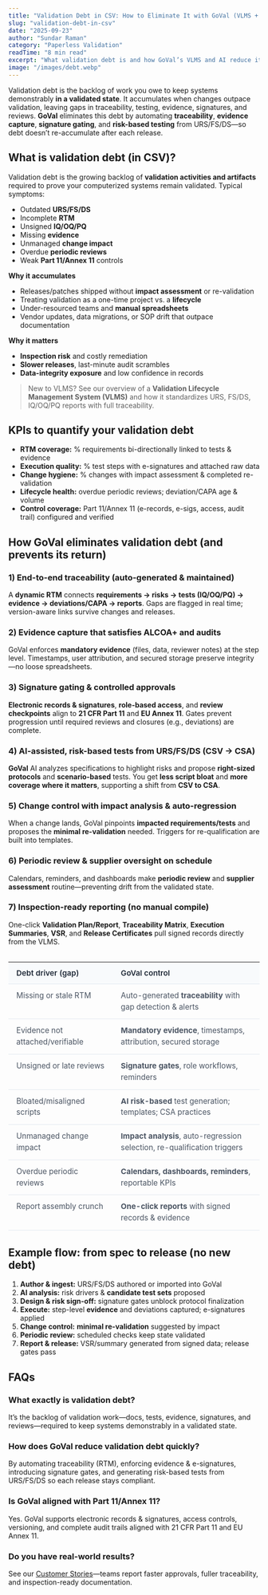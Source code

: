 ```yaml
---
title: "Validation Debt in CSV: How to Eliminate It with GoVal (VLMS + AI)"
slug: "validation-debt-in-csv"
date: "2025-09-23"
author: "Sundar Raman"
category: "Paperless Validation"
readTime: "8 min read"
excerpt: "What validation debt is and how GoVal’s VLMS and AI reduce it—automated traceability, evidence capture, e-signatures, and risk-based testing aligned with 21 CFR Part 11 & EU Annex 1"
image: "/images/debt.webp"
---
```

<!-- Primary Meta Tags -->
<meta name="description" content="Learn what validation debt is in CSV and how GoVal's VLMS and AI eliminate it through automated traceability, evidence capture, e-signatures, and risk-based testing aligned with 21 CFR Part 11 & EU Annex 11." />
<meta name="keywords" content="validation debt, CSV validation, VLMS software, computerized system validation, 21 CFR Part 11, EU Annex 11, paperless validation, risk-based validation, validation lifecycle management, GxP compliance" />
<link rel="canonical" href="https://govalidation.com/blog/validation-debt-in-csv/" />

<!-- Open Graph Tags -->
<meta property="og:title" content="Validation Debt in CSV: How to Eliminate It with GoVal (VLMS + AI)" />
<meta property="og:description" content="What validation debt is and how GoVal's VLMS and AI reduce it—automated traceability, evidence capture, e-signatures, and risk-based testing aligned with 21 CFR Part 11 & EU Annex 11." />
<meta property="og:url" content="https://govalidation.com/blog/validation-debt-in-csv/" />
<meta property="og:image" content="https://govalidation.com/images/debt.webp" />
<meta property="og:type" content="article" />
<meta property="og:site_name" content="GoVal Blog" />
<meta property="article:published_time" content="2025-09-23T00:00:00Z" />
<meta property="article:author" content="Sundar Raman" />
<meta property="article:section" content="Paperless Validation" />
<meta property="article:tag" content="Validation Debt" />
<meta property="article:tag" content="CSV" />
<meta property="article:tag" content="VLMS" />

<!-- Twitter Card -->
<meta name="twitter:card" content="summary_large_image" />
<meta name="twitter:site" content="@GoValidation" />
<meta name="twitter:title" content="Validation Debt in CSV: How to Eliminate It with GoVal (VLMS + AI)" />
<meta name="twitter:description" content="Learn how to eliminate validation debt in CSV with GoVal's automated traceability, evidence capture, and AI-powered risk-based testing." />
<meta name="twitter:image" content="https://govalidation.com/images/debt.webp" />

<!-- Additional Meta Tags -->
<meta name="robots" content="index, follow" />
<meta name="author" content="Sundar Raman" />
<meta name="publish_date" content="2025-09-23" />
<meta name="reading_time" content="8 min read" />

<!-- JSON-LD Structured Data -->
<script type="application/ld+json">
{
  "@context": "https://schema.org",
  "@type": "BlogPosting",
  "headline": "Validation Debt in CSV: How to Eliminate It with GoVal (VLMS + AI)",
  "description": "What validation debt is and how GoVal's VLMS and AI reduce it—automated traceability, evidence capture, e-signatures, and risk-based testing aligned with 21 CFR Part 11 & EU Annex 11",
  "image": "https://govalidation.com/images/debt.webp",
  "author": {
    "@type": "Person",
    "name": "Sundar Raman"
  },
  "publisher": {
    "@type": "Organization",
    "name": "GoVal",
    "logo": {
      "@type": "ImageObject",
      "url": "https://govalidation.com/images/goval-logo.png"
    }
  },
  "datePublished": "2025-09-23",
  "dateModified": "2025-09-23",
  "mainEntityOfPage": {
    "@type": "WebPage",
    "@id": "https://govalidation.com/blog/validation-debt-in-csv/"
  },
  "articleSection": "Paperless Validation",
  "keywords": ["validation debt", "CSV validation", "VLMS software", "21 CFR Part 11", "GxP compliance"],
  "wordCount": "1200",
  "timeRequired": "PT8M"
}
</script>

<style>
 table {
   width: 100%;
   border-collapse: collapse;
   margin: 2rem 0;
   font-size: 0.95rem;
}

table th, table td {
  padding: 0.75rem 1rem;
  text-align: left;
  border-bottom: 1px solid #e2e8f0;
  vertical-align: top;
}

table th {
  font-weight: 600;
  background-color: #f8fafc;
  color: #1f2937;
}

table td {
  color: #4b5563;
  line-height: 1.5;
}

/* Mobile responsive design - stacks table rows vertically */
@media (max-width: 768px) {
  table {
    font-size: 0.875rem;
    margin: 1.5rem 0;
  }
  
  table, thead, tbody, th, td, tr {
    display: block;
  }
  
  thead tr {
    position: absolute;
    top: -9999px;
    left: -9999px;
  }
  
  tr {
    margin-bottom: 2rem;
    border: 1px solid #e2e8f0;
    border-radius: 8px;
    padding: 1rem;
    background: #fafafa;
  }
  
  td {
    border: none;
    padding: 0.5rem 0;
    position: relative;
    padding-left: 40%;
    word-wrap: break-word;
  }
  
  td:before {
    position: absolute;
    top: 0.5rem;
    left: 0;
    width: 35%;
    padding-right: 10px;
    font-weight: 600;
    color: #374151;
    content: attr(data-label);
  }
  
  /* Fallback for browsers that don't support attr() */
  td:nth-of-type(1):before { content: "Debt driver (gap): "; }
  td:nth-of-type(2):before { content: "GoVal control: "; }
}

/* Extra small screens */
@media (max-width: 480px) {
  table {
    font-size: 0.8rem;
  }
  
  tr {
    padding: 0.75rem;
    margin-bottom: 1.5rem;
  }
  
  td {
    padding-left: 0;
    padding: 0.4rem 0;
  }
  
  td:before {
    position: static;
    display: block;
    width: 100%;
    margin-bottom: 0.25rem;
    font-size: 0.75rem;
    text-transform: uppercase;
    color: #6b7280;
  }
}
</style>

Validation debt is the backlog of work you owe to keep systems demonstrably **in a validated state**. It accumulates when changes outpace validation, leaving gaps in traceability, testing, evidence, signatures, and reviews. **GoVal** eliminates this debt by automating **traceability**, **evidence capture**, **signature gating**, and **risk-based testing** from URS/FS/DS—so debt doesn’t re-accumulate after each release.

## What is validation debt (in CSV)?

Validation debt is the growing backlog of **validation activities and artifacts** required to prove your computerized systems remain validated. Typical symptoms:
- Outdated **URS/FS/DS**
- Incomplete **RTM**
- Unsigned **IQ/OQ/PQ**
- Missing **evidence**
- Unmanaged **change impact**
- Overdue **periodic reviews**
- Weak **Part 11/Annex 11** controls

**Why it accumulates**
- Releases/patches shipped without **impact assessment** or re-validation  
- Treating validation as a one-time project vs. a **lifecycle**  
- Under-resourced teams and **manual spreadsheets**  
- Vendor updates, data migrations, or SOP drift that outpace documentation  

**Why it matters**
- **Inspection risk** and costly remediation  
- **Slower releases**, last-minute audit scrambles  
- **Data-integrity exposure** and low confidence in records  

> New to VLMS? See our overview of a **Validation Lifecycle Management System (VLMS)** and how it standardizes URS, FS/DS, IQ/OQ/PQ reports with full traceability.

## KPIs to quantify your validation debt

- **RTM coverage:** % requirements bi-directionally linked to tests & evidence  
- **Execution quality:** % test steps with e-signatures and attached raw data  
- **Change hygiene:** % changes with impact assessment & completed re-validation  
- **Lifecycle health:** overdue periodic reviews; deviation/CAPA age & volume  
- **Control coverage:** Part 11/Annex 11 (e-records, e-sigs, access, audit trail) configured and verified  

## How GoVal eliminates validation debt (and prevents its return)

### 1) End-to-end traceability (auto-generated & maintained)  
A **dynamic RTM** connects **requirements → risks → tests (IQ/OQ/PQ) → evidence → deviations/CAPA → reports**. Gaps are flagged in real time; version-aware links survive changes and releases.

### 2) Evidence capture that satisfies ALCOA+ and audits  
GoVal enforces **mandatory evidence** (files, data, reviewer notes) at the step level. Timestamps, user attribution, and secured storage preserve integrity—no loose spreadsheets.

### 3) Signature gating & controlled approvals  
**Electronic records & signatures**, **role-based access**, and **review checkpoints** align to **21 CFR Part 11** and **EU Annex 11**. Gates prevent progression until required reviews and closures (e.g., deviations) are complete.

### 4) AI-assisted, risk-based tests from URS/FS/DS (CSV → CSA)  
**GoVal** AI analyzes specifications to highlight risks and propose **right-sized protocols** and **scenario-based** tests. You get **less script bloat** and **more coverage where it matters**, supporting a shift from **CSV to CSA**.

### 5) Change control with impact analysis & auto-regression  
When a change lands, GoVal pinpoints **impacted requirements/tests** and proposes the **minimal re-validation** needed. Triggers for re-qualification are built into templates.

### 6) Periodic review & supplier oversight on schedule  
Calendars, reminders, and dashboards make **periodic review** and **supplier assessment** routine—preventing drift from the validated state.

### 7) Inspection-ready reporting (no manual compile)  
One-click **Validation Plan/Report**, **Traceability Matrix**, **Execution Summaries**, **VSR**, and **Release Certificates** pull signed records directly from the VLMS.


<table>
  <thead>
    <tr>
      <th>Debt driver (gap)</th>
      <th>GoVal control</th>
    </tr>
  </thead>
  <tbody>
    <tr>
      <td data-label="Debt driver (gap)">Missing or stale RTM</td>
      <td data-label="GoVal control">Auto-generated <strong>traceability</strong> with gap detection & alerts</td>
    </tr>
    <tr>
      <td data-label="Debt driver (gap)">Evidence not attached/verifiable</td>
      <td data-label="GoVal control"><strong>Mandatory evidence</strong>, timestamps, attribution, secured storage</td>
    </tr>
    <tr>
      <td data-label="Debt driver (gap)">Unsigned or late reviews</td>
      <td data-label="GoVal control"><strong>Signature gates</strong>, role workflows, reminders</td>
    </tr>
    <tr>
      <td data-label="Debt driver (gap)">Bloated/misaligned scripts</td>
      <td data-label="GoVal control"><strong>AI risk-based</strong> test generation; templates; CSA practices</td>
    </tr>
    <tr>
      <td data-label="Debt driver (gap)">Unmanaged change impact</td>
      <td data-label="GoVal control"><strong>Impact analysis</strong>, auto-regression selection, re-qualification triggers</td>
    </tr>
    <tr>
      <td data-label="Debt driver (gap)">Overdue periodic reviews</td>
      <td data-label="GoVal control"><strong>Calendars, dashboards, reminders</strong>, reportable KPIs</td>
    </tr>
    <tr>
      <td data-label="Debt driver (gap)">Report assembly crunch</td>
      <td data-label="GoVal control"><strong>One-click reports</strong> with signed records & evidence</td>
    </tr>
  </tbody>
</table>
                     

## Example flow: from spec to release (no new debt)

1. **Author & ingest:** URS/FS/DS authored or imported into GoVal  
2. **AI analysis:** risk drivers & **candidate test sets** proposed  
3. **Design & risk sign-off:** signature gates unblock protocol finalization  
4. **Execute:** step-level **evidence** and deviations captured; e-signatures applied  
5. **Change control:** **minimal re-validation** suggested by impact  
6. **Periodic review:** scheduled checks keep state validated  
7. **Report & release:** VSR/summary generated from signed data; release gates pass  

## FAQs

<div>
<h3>What exactly is validation debt?</h3>
<p>It’s the backlog of validation work—docs, tests, evidence, signatures, and reviews—required to keep systems demonstrably in a validated state.</p>
</div>

<div>
<h3>How does GoVal reduce validation debt quickly?</h3>
<p>By automating traceability (RTM), enforcing evidence & e-signatures, introducing signature gates, and generating risk-based tests from URS/FS/DS so each release stays compliant.</p>
</div>

<div>
<h3>Is GoVal aligned with Part 11/Annex 11?</h3>
<p>Yes. GoVal supports electronic records & signatures, access controls, versioning, and complete audit trails aligned with 21 CFR Part 11 and EU Annex 11.</p>
</div>

<div>
<h3>Do you have real-world results?</h3>
<p>See our <a href="/customer-stories/">Customer Stories</a>—teams report faster approvals, fuller traceability, and inspection-ready documentation.</p>
</div>

